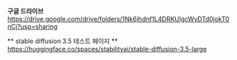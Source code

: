 **구글 드라이브**
https://drive.google.com/drive/folders/1Nk6jhdnf1L4DRKUlgcWyDTd0jokT0nCj?usp=sharing

** stable diffusion 3.5 테스트 페이지 **
https://huggingface.co/spaces/stabilityai/stable-diffusion-3.5-large
